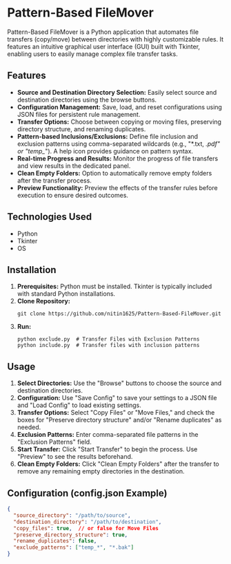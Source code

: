 # Pattern-Based FileMover

Pattern-Based FileMover is a Python application that automates file transfers (copy/move) between directories with highly customizable rules.  It features an intuitive graphical user interface (GUI) built with Tkinter, enabling users to easily manage complex file transfer tasks.

## Features

*   **Source and Destination Directory Selection:** Easily select source and destination directories using the browse buttons.
*   **Configuration Management:** Save, load, and reset configurations using JSON files for persistent rule management.
*   **Transfer Options:** Choose between copying or moving files, preserving directory structure, and renaming duplicates.
*   **Pattern-based Inclusions/Exclusions:** Define file inclusion and exclusion patterns using comma-separated wildcards (e.g., "*.txt, *.pdf" or "temp_*").  A help icon provides guidance on pattern syntax.
*   **Real-time Progress and Results:** Monitor the progress of file transfers and view results in the dedicated panel.
*   **Clean Empty Folders:**  Option to automatically remove empty folders after the transfer process.
*   **Preview Functionality:** Preview the effects of the transfer rules before execution to ensure desired outcomes.

## Technologies Used

*   Python
*   Tkinter
*   OS

## Installation

1.  **Prerequisites:** Python must be installed. Tkinter is typically included with standard Python installations.
2.  **Clone Repository:** 
    ```
    git clone https://github.com/nitin1625/Pattern-Based-FileMover.git
    ```
3.  **Run:**
    ```
    python exclude.py  # Transfer Files with Exclusion Patterns
    python include.py  # Transfer files with inclusion patterns

    ```

## Usage

1.  **Select Directories:** Use the "Browse" buttons to choose the source and destination directories.
2.  **Configuration:**  Use "Save Config" to save your settings to a JSON file and "Load Config" to load existing settings.
3.  **Transfer Options:** Select "Copy Files" or "Move Files," and check the boxes for "Preserve directory structure" and/or "Rename duplicates" as needed.
4.  **Exclusion Patterns:** Enter comma-separated file patterns in the "Exclusion Patterns" field.
5.  **Start Transfer:** Click "Start Transfer" to begin the process.  Use "Preview" to see the results beforehand.
6.  **Clean Empty Folders:**  Click "Clean Empty Folders" after the transfer to remove any remaining empty directories in the destination.

## Configuration (config.json Example)

```json
{
  "source_directory": "/path/to/source",
  "destination_directory": "/path/to/destination",
  "copy_files": true,  // or false for Move Files
  "preserve_directory_structure": true,
  "rename_duplicates": false,
  "exclude_patterns": ["temp_*", "*.bak"]
}